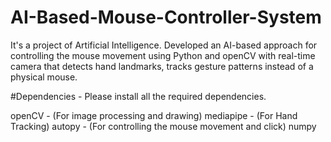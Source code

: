 # AI-Based-Mouse-Controller-System
It's a project of Artificial Intelligence. 
Developed an AI-based approach for controlling the mouse movement using Python and openCV with real-time camera that detects hand landmarks,
tracks gesture patterns instead of a physical mouse.

#Dependencies -
Please install all the required dependencies.

openCV - (For image processing and drawing)
mediapipe - (For Hand Tracking)
autopy - (For controlling the mouse movement and click)
numpy
